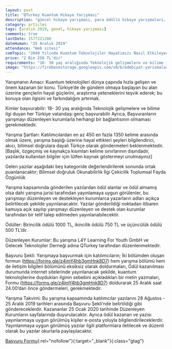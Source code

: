 ```yaml
---
layout: post
title: "QTurkey Kuantum Hikaye Yarışması"
description: "güncel hikaye yarışması, para ödüllü hikaye yarışmaları, öykü yarışması"
category: articles
tags: [aralık 2019, genel, hikaye yarışması]
comments: true
lastDate: 1577221200
dateHuman: "25 Aralık 2019"
attendance: "Web sitesi"
comTopic: "2040 Yılında Kuantum Teknolojiler Hayatımızı Nasıl Etkileyecek?"
price: "2 Bin 250 TL'dir"
requirements: "18- 30 yaş aralığında Teknolojik gelişmelere ve bilime ilgi duyan her Türkiye vatandaşı genç başvurabilir"
image: "https://firebasestorage.googleapis.com/v0/b/edebiyat-yarismalari.appspot.com/o/kuantum-hikaye-yarismasi-qturkey.jpg?alt=media&token=1bd75432-791a-4c64-9f8a-4e264e58f41b"
---
```


Yarışmanın Amacı:
Kuantum teknolojileri dünya çapında hızla gelişen ve önem kazanan bir konu. Türkiye’de de gündem olmaya başlayan bu alan üzerine gençlerin hayal güçlerini, araştırma yeteneklerini teşvik ederek; bu konuya olan ilgisini ve farkındalığını artırmak.

​Kimler başvurabilir:
18- 30 yaş aralığında Teknolojik gelişmelere ve bilime ilgi duyan her Türkiye vatandaşı genç başvurabilir
Ayrıca, Başvuranların yarışmayı düzenleyen kurumlarla herhangi bir bağlantısının olmaması gerekmektedir.

Yarışma Şartları:
Katılımcılardan en az 450 en fazla 1350 kelime arasında olmak üzere, yarışma başlığı üzerine hayal ettikleri şeyleri bilgilendirici, akıcı, bilimsel doğrulara dayalı Türkçe olarak göndermeleri beklenmektedir. [Başlık, özgeçmiş ve kaynakça kısımları kelime sınırlarının dışındadır, yazılarda kullanılan bilgiler için lütfen kaynak göstermeyi unutmayınız]

Gelen yazılar aşağıdaki beş kategoride değerlendirilerek sonunda ortak puanlanacaktır;
Bilimsel doğruluk
Okunabilirlik
İlgi Çekicilik
Toplumsal Fayda
Özgünlük 

Yarışma kapsamında gönderilen yazılardan ödül alanlar ve ödül almamış olsa dahi yarışma jurisi tarafından yayınlamaya uygun görülenler, bu yarışmayı düzenleyen ve destekleyen kurumlarca yazarların adları açıkça belirtilecek şekilde yayınlanacaktır. Yazılar gönderildiği noktadan itibaren kamuya açık sayılıp yarışmayı düzenleyen ve destek olan kurumlar tarafından bir telif talep edilmeden yayınlanabilecektir.

Ödüller:
Birincilik ödülü 1000 TL, ikincilik ödülü 750 TL ve üçüncülük ödülü 500 TL’dir.

Düzenleyen Kurumlar:
Bu yarışma L4Y Learning For Youth GmbH ve Gelecek Teknolojiler Derneği adına QTurkey tarafından düzenlenmektedir.

Başvuru Şekli:
Yarışmaya başvurmak için katılımcıların;
İki bölümden oluşan formun (https://forms.gle/z4imY4hb3gmHnk8D7) hem yarışma bölümü hem de iletişim bilgileri bölümünü eksiksiz olarak doldurmaları,
Ödül kazanılması durumunda internet sitelerinde yayınlanacak şekilde, kuantum teknolojilerine duydukları ilginin sebebini açıkladıkları bir metin yazmaları,
Formu (https://forms.gle/z4imY4hb3gmHnk8D7) doldurarak 25 Aralık saat 24.00’dan önce göndermeleri, gerekmektedir.

Yarışma Takvimi:
Bu yarışma kapsamında katılımcılar yazılarını 28 Ağustos - 25 Aralık 2019 tarihleri arasında Başvuru Şekli‘nde belirtildiği gibi göndereceklerdir. Kazananlar 25 Ocak 2020 tarihinde Düzenleyen Kurumların sayfalarında duyurulacaktır. Ayrıca ödül kazanan ve yazısı yayınlanmaya uygun görülmüş kişiler e-posta yoluyla bilgilendirileceklerdir. Yayınlanmaya uygun görülmüş yazılar ilgili platformlara iletilecek ve düzenli olarak bu yazılar okurlarla paylaşılacaktır.

[Başvuru Formu](https://forms.gle/z4imY4hb3gmHnk8D7?utm_source=edebiyatyarismalari.com&utm_medium=affiliate&utm_campaign=cpc){:rel="nofollow"}{:target="_blank"}{:class="gtag"}